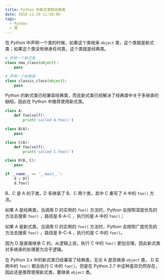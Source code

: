 ```yaml
---
title: Python 的新式类和经典类
date: 2018-11-29 11:50:09
tags:
  - Python
  - 类
---
```


在 Python 中声明一个类的时候，如果这个类继承 `object` 类，这个类就是新式类；如果这个类没有继承任何类，这个类就是经典类。

```python
# 声明一个新式类
class new_class(object)：
    pass

# 声明一个经典类
class classic_class(object):
    pass
```

Python 的新式类已经兼容经典类，而且新式类已经解决了经典类中关于多继承的缺陷，因此在 Python 中推荐使用新式类。

```python
class A:
    def foo(self):
        print('called A.foo()')

class B(A):
    pass

class C(A):
    def foo(self):
        print('called C.foo()')

class D(B, C):
    pass

if __name__ == '__main__':
    d = D()
    d.foo()
```

B、C 是 A 的子类，D 多继承了 B、C 两个类，其中 C 重写了 A 中的 `foo()` 方法。

如果 A 是经典类，当调用 D 的实例的 `foo()` 方法时，Python 会按照深度优先的方法去搜索 `foo()` ，路径是 B-A-C ，执行的是 A 中的 `foo()`；

如果 A 是新式类，当调用 D 的实例的 `foo()` 方法时，Python 会按照广度优先的方法去搜索 `foo()` ，路径是 B-C-A ，执行的是 C 中的 `foo()`。

因为 D 是直接继承 C 的，从逻辑上说，执行 C 中的 `foo()` 更加合理，因此新式类对多继承的处理更为合乎逻辑。

在 Python 3.x 中的新式类已经兼容了经典类，无论 A 是否继承 `object` 类， D 实例中的 `foo()` 都会执行 C 中的 `foo()`。但是在 Python 2.7 中这种差异仍然存在，因此还是推荐使用新式类，要继承 `object` 类。
